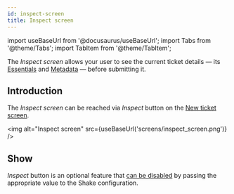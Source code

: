 ```yaml
---
id: inspect-screen
title: Inspect screen
---
```

import useBaseUrl from '@docusaurus/useBaseUrl';
import Tabs from '@theme/Tabs';
import TabItem from '@theme/TabItem';

The *Inspect screen* allows your user to see the current ticket details — its [Essentials](ios/configuration-and-data/essentials.md) and [Metadata](ios/configuration-and-data/metadata.md) — before submitting it.

## Introduction

The *Inspect screen* can be reached via *Inspect* button on the [New ticket screen](ios/screens/new-ticket-screen.md).

<img
  alt="Inspect screen"
  src={useBaseUrl('screens/inspect_screen.png')}
/>


## Show

*Inspect* button is an optional feature that [can be disabled](ios/configuration-and-data/inspect.md) by passing the appropriate value to the Shake configuration.
